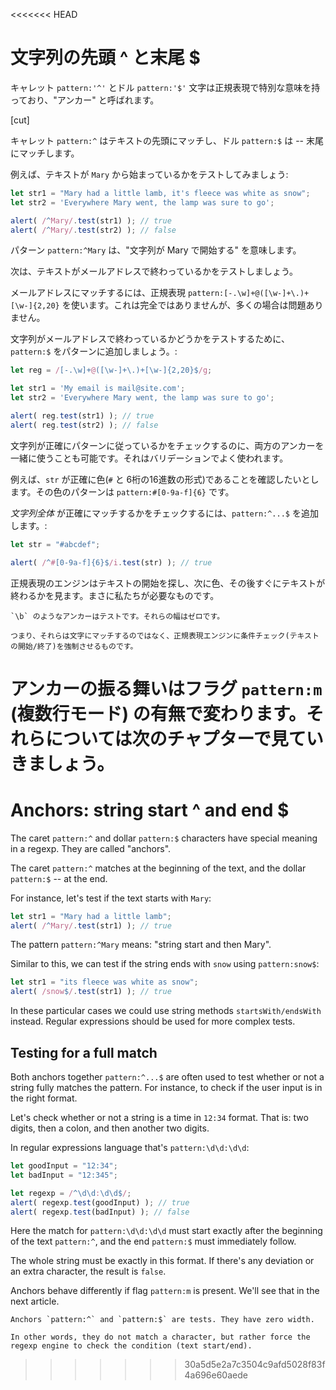 <<<<<<< HEAD
# 文字列の先頭 ^ と末尾 $

キャレット `pattern:'^'` とドル `pattern:'$'` 文字は正規表現で特別な意味を持っており、"アンカー" と呼ばれます。

[cut]

キャレット `pattern:^` はテキストの先頭にマッチし、ドル `pattern:$` は -- 末尾にマッチします。

例えば、テキストが `Mary` から始まっているかをテストしてみましょう:

```js run
let str1 = "Mary had a little lamb, it's fleece was white as snow";
let str2 = 'Everywhere Mary went, the lamp was sure to go';

alert( /^Mary/.test(str1) ); // true
alert( /^Mary/.test(str2) ); // false
```

パターン `pattern:^Mary` は、"文字列が Mary で開始する" を意味します。

次は、テキストがメールアドレスで終わっているかをテストしましょう。

メールアドレスにマッチするには、正規表現 `pattern:[-.\w]+@([\w-]+\.)+[\w-]{2,20}` を使います。これは完全ではありませんが、多くの場合は問題ありません。

文字列がメールアドレスで終わっているかどうかをテストするために、`pattern:$` をパターンに追加しましょう。:

```js run
let reg = /[-.\w]+@([\w-]+\.)+[\w-]{2,20}$/g;

let str1 = 'My email is mail@site.com';
let str2 = 'Everywhere Mary went, the lamp was sure to go';

alert( reg.test(str1) ); // true
alert( reg.test(str2) ); // false
```

文字列が正確にパターンに従っているかをチェックするのに、両方のアンカーを一緒に使うことも可能です。それはバリデーションでよく使われます。

例えば、`str` が正確に色(`#` と 6桁の16進数の形式)であることを確認したいとします。その色のパターンは `pattern:#[0-9a-f]{6}` です。

*文字列全体* が正確にマッチするかをチェックするには、`pattern:^...$` を追加します。:

```js run
let str = "#abcdef";

alert( /^#[0-9a-f]{6}$/i.test(str) ); // true
```

正規表現のエンジンはテキストの開始を探し、次に色、その後すぐにテキストが終わるかを見ます。まさに私たちが必要なものです。

```smart header="アンカーの長さはゼロです"
`\b` のようなアンカーはテストです。それらの幅はゼロです。

つまり、それらは文字にマッチするのではなく、正規表現エンジンに条件チェック(テキストの開始/終了)を強制させるものです。
```

アンカーの振る舞いはフラグ `pattern:m` (複数行モード) の有無で変わります。それらについては次のチャプターで見ていきましょう。
=======
# Anchors: string start ^ and end $

The caret `pattern:^` and dollar `pattern:$` characters have special meaning in a regexp. They are called "anchors".

The caret `pattern:^` matches at the beginning of the text, and the dollar `pattern:$` -- at the end.

For instance, let's test if the text starts with `Mary`:

```js run
let str1 = "Mary had a little lamb";
alert( /^Mary/.test(str1) ); // true
```

The pattern `pattern:^Mary` means: "string start and then Mary".

Similar to this, we can test if the string ends with `snow` using `pattern:snow$`:

```js run
let str1 = "its fleece was white as snow";
alert( /snow$/.test(str1) ); // true
```

In these particular cases we could use string methods `startsWith/endsWith` instead. Regular expressions should be used for more complex tests.

## Testing for a full match

Both anchors together `pattern:^...$` are often used to test whether or not a string fully matches the pattern. For instance, to check if the user input is in the right format.

Let's check whether or not a string is a time in `12:34` format. That is: two digits, then a colon, and then another two digits.

In regular expressions language that's `pattern:\d\d:\d\d`:

```js run
let goodInput = "12:34";
let badInput = "12:345";

let regexp = /^\d\d:\d\d$/;
alert( regexp.test(goodInput) ); // true
alert( regexp.test(badInput) ); // false
```

Here the match for `pattern:\d\d:\d\d` must start exactly after the beginning of the text `pattern:^`, and the end `pattern:$` must immediately follow.

The whole string must be exactly in this format. If there's any deviation or an extra character, the result is `false`.

Anchors behave differently if flag `pattern:m` is present. We'll see that in the next article.

```smart header="Anchors have \"zero width\""
Anchors `pattern:^` and `pattern:$` are tests. They have zero width.

In other words, they do not match a character, but rather force the regexp engine to check the condition (text start/end).
```
>>>>>>> 30a5d5e2a7c3504c9afd5028f83f4a696e60aede
